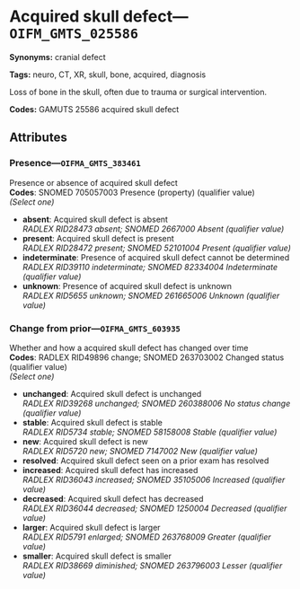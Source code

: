 # Acquired skull defect—`OIFM_GMTS_025586`

**Synonyms:** cranial defect

**Tags:** neuro, CT, XR, skull, bone, acquired, diagnosis

Loss of bone in the skull, often due to trauma or surgical intervention.

**Codes:** GAMUTS 25586 acquired skull defect

## Attributes

### Presence—`OIFMA_GMTS_383461`

Presence or absence of acquired skull defect  
**Codes**: SNOMED 705057003 Presence (property) (qualifier value)  
*(Select one)*

- **absent**: Acquired skull defect is absent  
_RADLEX RID28473 absent; SNOMED 2667000 Absent (qualifier value)_
- **present**: Acquired skull defect is present  
_RADLEX RID28472 present; SNOMED 52101004 Present (qualifier value)_
- **indeterminate**: Presence of acquired skull defect cannot be determined  
_RADLEX RID39110 indeterminate; SNOMED 82334004 Indeterminate (qualifier value)_
- **unknown**: Presence of acquired skull defect is unknown  
_RADLEX RID5655 unknown; SNOMED 261665006 Unknown (qualifier value)_

### Change from prior—`OIFMA_GMTS_603935`

Whether and how a acquired skull defect has changed over time  
**Codes**: RADLEX RID49896 change; SNOMED 263703002 Changed status (qualifier value)  
*(Select one)*

- **unchanged**: Acquired skull defect is unchanged  
_RADLEX RID39268 unchanged; SNOMED 260388006 No status change (qualifier value)_
- **stable**: Acquired skull defect is stable  
_RADLEX RID5734 stable; SNOMED 58158008 Stable (qualifier value)_
- **new**: Acquired skull defect is new  
_RADLEX RID5720 new; SNOMED 7147002 New (qualifier value)_
- **resolved**: Acquired skull defect seen on a prior exam has resolved  
- **increased**: Acquired skull defect has increased  
_RADLEX RID36043 increased; SNOMED 35105006 Increased (qualifier value)_
- **decreased**: Acquired skull defect has decreased  
_RADLEX RID36044 decreased; SNOMED 1250004 Decreased (qualifier value)_
- **larger**: Acquired skull defect is larger  
_RADLEX RID5791 enlarged; SNOMED 263768009 Greater (qualifier value)_
- **smaller**: Acquired skull defect is smaller  
_RADLEX RID38669 diminished; SNOMED 263796003 Lesser (qualifier value)_